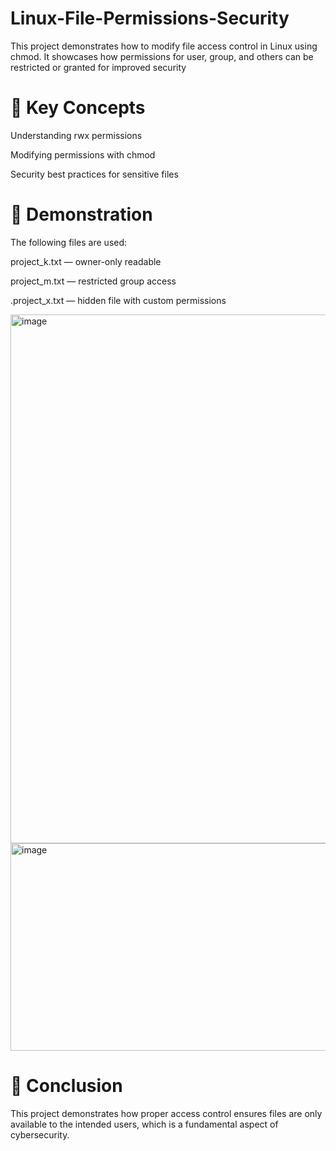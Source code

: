 # Linux-File-Permissions-Security
This project demonstrates how to modify file access control in Linux using chmod. It showcases how permissions for user, group, and others can be restricted or granted for improved security


 # 🔑 Key Concepts

Understanding rwx permissions

Modifying permissions with chmod

Security best practices for sensitive files


 # 📂 Demonstration

The following files are used:

project_k.txt — owner-only readable

project_m.txt — restricted group access

.project_x.txt — hidden file with custom permissions

<img width="940" height="846" alt="image" src="https://github.com/user-attachments/assets/f734ea62-011e-41d3-9672-d70e51100ff7" />


<img width="940" height="332" alt="image" src="https://github.com/user-attachments/assets/db455ed9-6b16-4f4e-a911-0b2fa36866dc" />


# 📜 Conclusion

This project demonstrates how proper access control ensures files are only available to the intended users, which is a fundamental aspect of cybersecurity.
